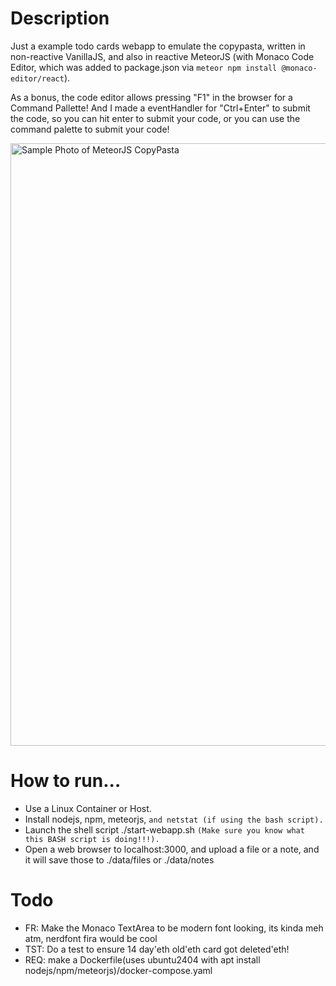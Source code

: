 # Description
Just a example todo cards webapp to emulate the copypasta, written in non-reactive VanillaJS, and also in reactive MeteorJS (with Monaco Code Editor, which was added to package.json via `meteor npm install @monaco-editor/react`). 

As a bonus, the code editor allows pressing "F1" in the browser for a Command Pallette! And I made a eventHandler for "Ctrl+Enter" to submit the code, so you can hit enter to submit your code, or you can use the command palette to submit your code!

<img width="964" alt="Sample Photo of MeteorJS CopyPasta" src="https://github.com/user-attachments/assets/1c1dfc5d-ad81-4704-b7cd-93354c11460b">

# How to run...
* Use a Linux Container or Host.
* Install nodejs, npm, meteorjs, `and netstat (if using the bash script).`
* Launch the shell script ./start-webapp.sh `(Make sure you know what this BASH script is doing!!!).`
* Open a web browser to localhost:3000, and upload a file or a note, and it will save those to ./data/files or ./data/notes

# Todo
* FR: Make the Monaco TextArea to be modern font looking, its kinda meh atm, nerdfont fira would be cool
* TST: Do a test to ensure 14 day'eth old'eth card got deleted'eth!
* REQ: make a Dockerfile(uses ubuntu2404 with apt install nodejs/npm/meteorjs)/docker-compose.yaml